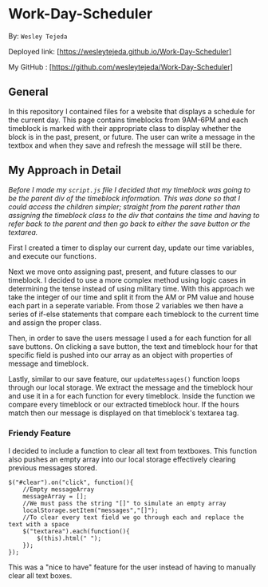 # Work-Day-Scheduler
By: ```Wesley Tejeda```

Deployed link: [https://wesleytejeda.github.io/Work-Day-Scheduler]

My GitHub : [https://github.com/wesleytejeda/Work-Day-Scheduler]

## General
In this repository I contained files for a website that displays a schedule for the current day. This page contains timeblocks from 9AM-6PM and each timeblock is marked with their appropriate class to display whether the block is in the past, present, or future. The user can write a message in the textbox and when they save and refresh the message will still be there.

## My Approach in Detail
*Before I made my ```script.js``` file I decided that my timeblock was going to be the parent div of the timeblock information. This was done so that I could access the children simpler; straight from the parent rather than assigning the timeblock class to the div that contains the time and having to refer back to the parent and then go back to either the save button or the textarea.*

First I created a timer to display our current day, update our time variables, and execute our functions.

Next we move onto assigning past, present, and future classes to our timeblock. I decided to use a more complex method using logic cases in determining the tense instead of using military time. With this approach we take the integer of our time and split it from the AM or PM value and house each part in a seperate variable. From those 2 variables we then have a series of if-else statements that compare each timeblock to the current time and assign the proper class.

Then, in order to save the users message I used a for each function for all save buttons. On clicking a save button, the text and timeblock hour for that specific field is pushed into our array as an object with properties of message and timeblock.

Lastly, similar to our save feature, our ```updateMessages()``` function loops through our local storage. We extract the message and the timeblock hour and use it in a for each function for every timeblock. Inside the function we compare every timeblock or our extracted timeblock hour. If the hours match then our message is displayed on that timeblock's textarea tag.

### Friendy Feature
I decided to include a function to clear all text from textboxes. This function also pushes an empty array into our local storage effectively clearing previous messages stored.
```
$("#clear").on("click", function(){
    //Empty messageArray
    messageArray = [];
    //We must pass the string "[]" to simulate an empty array
    localStorage.setItem("messages","[]");
    //To clear every text field we go through each and replace the text with a space
    $("textarea").each(function(){
        $(this).html(" ");
    });
});
```
This was a "nice to have" feature for the user instead of having to manually clear all text boxes. 